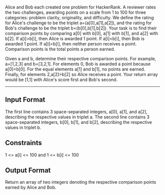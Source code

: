 Alice and Bob each created one problem for HackerRank. A reviewer rates the two challenges, awarding points on a scale from 1 to 100
for three categories: problem clarity, originality, and difficulty.
We define the rating for Alice's challenge to be the triplet a=(a[0],a[1],a[2]), and the rating for Bob's challenge to be the triplet
b=(b[0],b[1],b[2]).
Your task is to find their comparison points by comparing a[0] with b[0], a[1] with b[1], and a[2] with b[2].
If a[i]>b[i], then Alice is awarded 1 point. If a[i]<b[i], then Bob is awarded 1 point. If a[i]=b[i], then neither person receives
a point. Comparison points is the total points a person earned.

Given a and b, determine their respective comparison points.
For example, a=[1,2,3] and b=[3,2,1]. For elements 0, Bob is awarded a point because a[0]<b[0]. For the equal elements a[1] and b[1],
no points are earned. Finally, for elements 2,a[2]>b[2] so Alice receives a point. Your return array would be [1,1] with Alice's score
first and Bob's second.

<hr>
<h2>Input Format</h2>
The first line contains 3 space-separated integers, a[0], a[1], and a[2], describing the respective values in triplet a. The second line contains 3 space-separated integers, b[0], b[1], and b[2], describing the respective values in triplet b.

<h2>Constraints</h2>
1 <= a[i] <= 100 and 1 <= b[i] <= 100

<h2>Output Format</h2>
Return an array of two integers denoting the respective comparison points earned by Alice and Bob.
